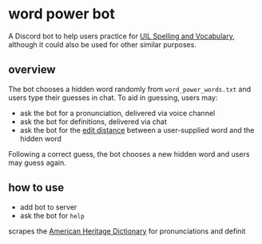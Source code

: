 # word power bot

A Discord bot to help users practice for [UIL Spelling and Vocabulary](https://www.uiltexas.org/academics/academic-contests/spelling-and-vocabulary),
although it could also be used for other similar purposes.

## overview

The bot chooses a hidden word randomly from `word_power_words.txt` and users type their guesses in chat.
To aid in guessing, users may:
- ask the bot for a pronunciation, delivered via voice channel
- ask the bot for definitions, delivered via chat
- ask the bot for the [edit distance](https://en.wikipedia.org/wiki/Levenshtein_distance) between a user-supplied word and the hidden word

Following a correct guess, the bot chooses a new hidden word and users may guess again.

## how to use

- add bot to server
- ask the bot for `help`





scrapes the [American Heritage Dictionary](https://ahdictionary.com/) for pronunciations and definit
